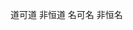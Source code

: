 道可道
非恒道
名可名
非恒名

<!---
KangGrandesty/KangGrandesty is a ✨ special ✨ repository because its `README.md` (this file) appears on your GitHub profile.
You can click the Preview link to take a look at your changes.
--->
